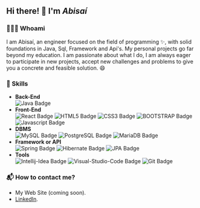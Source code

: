 ## Hi there! :wave: I'm *Abisaí*

### 👨🏻‍💻 Whoami

I am Abisaí, an engineer focused on the field of programming :sparkles:, with solid foundations in Java, Sql, Framework and Api's. My personal projects go far beyond my education. I am passionate about what I do, I am always eager to participate in new projects, accept new challenges and problems to give you a concrete and feasible solution. 😄

### 🔭 Skills
- **Back-End**  
![Java Badge](https://img.shields.io/badge/-Java-1C9AD6?style=for-the-badge)
- **Front-End**  
![React Badge](https://img.shields.io/badge/-React-61DBFB?style=for-the-badge&labelColor=black&logo=react&logoColor=61DBFB)
![HTML5 Badge](https://img.shields.io/badge/-HTML5-E34F26?style=for-the-badge&labelColor=black&logo=html5&logoColor=E34F26)
![CSS3 Badge](https://img.shields.io/badge/-CSS3-1572B6?style=for-the-badge&labelColor=black&logo=css3&logoColor=1572B6)
![BOOTSTRAP Badge](https://img.shields.io/badge/-Bootstrap-7952B3?style=for-the-badge&labelColor=black&logo=Bootstrap&logoColor=7952B3)
![Javascript Badge](https://img.shields.io/badge/-Javascript-F0DB4F?style=for-the-badge&labelColor=black&logo=javascript&logoColor=F0DB4F)
- **DBMS**  
![MySQL Badge](https://img.shields.io/badge/-MySQL-4479A1?style=for-the-badge&labelColor=black&logo=mysql&logoColor=white)
![PostgreSQL Badge](https://img.shields.io/badge/-PostgreSQL-4169E1?style=for-the-badge&labelColor=black&logo=postgresql&logoColor=white)
![MariaDB Badge](https://img.shields.io/badge/-MariaDB-003545?style=for-the-badge&labelColor=black&logo=mariadb&logoColor=white)
- **Framework or API**  
![Spring Badge](https://img.shields.io/badge/-Spring-6DB33F?style=for-the-badge&labelColor=black&logo=spring&logoColor=6DB33F)
![Hibernate Badge](https://img.shields.io/badge/-Hibernate-59666C?style=for-the-badge&labelColor=black&logo=Hibernate&logoColor=59666C)
![JPA Badge](https://img.shields.io/badge/-JPA-90E59A?style=for-the-badge)
- **Tools**  
![Intellij-Idea Badge](https://img.shields.io/badge/-IntelliJ%20IDEA-007acc?style=for-the-badge&labelColor=black&logo=intellij-idea&logoColor=007acc)
![Visual-Studio-Code Badge](https://img.shields.io/badge/-Visual%20Studio%20Code-007ACC?style=for-the-badge&labelColor=black&logo=visual-studio-code&logoColor=007ACC)
![Git Badge](https://img.shields.io/badge/-Git-F05032?style=for-the-badge&labelColor=black&logo=Git&logoColor=F05032)

### :mailbox_with_mail: How to contact me? 
- My Web Site (coming soon).
- [LinkedIn](www.linkedin.com/in/abisai-de-jesus-0456b3258 "encourage me to give me a chance" ).
